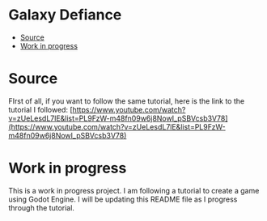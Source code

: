 <h1>Galaxy Defiance</h1>

- [Source](#source)
- [Work in progress](#work-in-progress)

# Source

FIrst of all, if you want to follow the same tutorial, here is the link to the tutorial I followed: [https://www.youtube.com/watch?v=zUeLesdL7lE&list=PL9FzW-m48fn09w6j8NowI_pSBVcsb3V78](https://www.youtube.com/watch?v=zUeLesdL7lE&list=PL9FzW-m48fn09w6j8NowI_pSBVcsb3V78)

# Work in progress

This is a work in progress project. I am following a tutorial to create a game using Godot Engine. I will be updating this README file as I progress through the tutorial.
